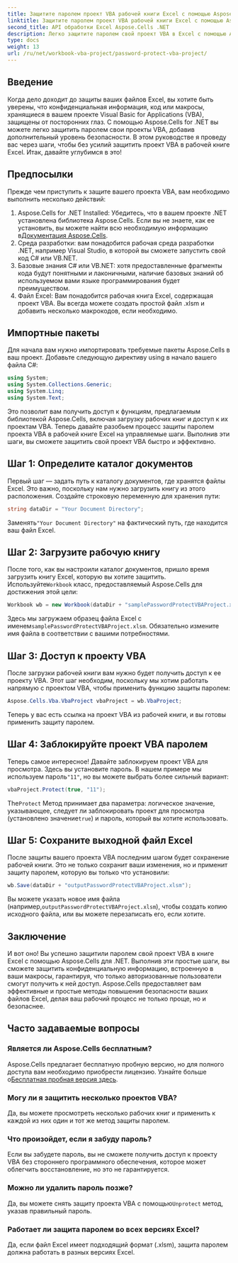 ```yaml
---
title: Защитите паролем проект VBA рабочей книги Excel с помощью Aspose.Cells
linktitle: Защитите паролем проект VBA рабочей книги Excel с помощью Aspose.Cells
second_title: API обработки Excel Aspose.Cells .NET
description: Легко защитите паролем свой проект VBA в Excel с помощью Aspose.Cells для .NET. Следуйте этому пошаговому руководству для повышения безопасности.
type: docs
weight: 13
url: /ru/net/workbook-vba-project/password-protect-vba-project/
---
```

## Введение
Когда дело доходит до защиты ваших файлов Excel, вы хотите быть уверены, что конфиденциальная информация, код или макросы, хранящиеся в вашем проекте Visual Basic for Applications (VBA), защищены от посторонних глаз. С помощью Aspose.Cells for .NET вы можете легко защитить паролем свои проекты VBA, добавив дополнительный уровень безопасности. В этом руководстве я проведу вас через шаги, чтобы без усилий защитить проект VBA в рабочей книге Excel. Итак, давайте углубимся в это!
## Предпосылки
Прежде чем приступить к защите вашего проекта VBA, вам необходимо выполнить несколько действий:
1.  Aspose.Cells for .NET Installed: Убедитесь, что в вашем проекте .NET установлена библиотека Aspose.Cells. Если вы не знаете, как ее установить, вы можете найти всю необходимую информацию в[Документация Aspose.Cells](https://reference.aspose.com/cells/net/).
2. Среда разработки: вам понадобится рабочая среда разработки .NET, например Visual Studio, в которой вы сможете запустить свой код C# или VB.NET.
3. Базовые знания C# или VB.NET: хотя предоставленные фрагменты кода будут понятными и лаконичными, наличие базовых знаний об используемом вами языке программирования будет преимуществом.
4. Файл Excel: Вам понадобится рабочая книга Excel, содержащая проект VBA. Вы всегда можете создать простой файл .xlsm и добавить несколько макрокодов, если необходимо.
## Импортные пакеты
Для начала вам нужно импортировать требуемые пакеты Aspose.Cells в ваш проект. Добавьте следующую директиву using в начало вашего файла C#:
```csharp
using System;
using System.Collections.Generic;
using System.Linq;
using System.Text;
```
Это позволит вам получить доступ к функциям, предлагаемым библиотекой Aspose.Cells, включая загрузку рабочих книг и доступ к их проектам VBA.
Теперь давайте разобьем процесс защиты паролем проекта VBA в рабочей книге Excel на управляемые шаги. Выполнив эти шаги, вы сможете защитить свой проект VBA быстро и эффективно.
## Шаг 1: Определите каталог документов
Первый шаг — задать путь к каталогу документов, где хранятся файлы Excel. Это важно, поскольку нам нужно загрузить книгу из этого расположения. Создайте строковую переменную для хранения пути:
```csharp
string dataDir = "Your Document Directory";
```
 Заменять`"Your Document Directory"` на фактический путь, где находится ваш файл Excel.
## Шаг 2: Загрузите рабочую книгу
 После того, как вы настроили каталог документов, пришло время загрузить книгу Excel, которую вы хотите защитить. Используйте`Workbook` класс, предоставляемый Aspose.Cells для достижения этой цели:
```csharp
Workbook wb = new Workbook(dataDir + "samplePasswordProtectVBAProject.xlsm");
```
 Здесь мы загружаем образец файла Excel с именем`samplePasswordProtectVBAProject.xlsm`. Обязательно измените имя файла в соответствии с вашими потребностями.
## Шаг 3: Доступ к проекту VBA
После загрузки рабочей книги вам нужно будет получить доступ к ее проекту VBA. Этот шаг необходим, поскольку мы хотим работать напрямую с проектом VBA, чтобы применить функцию защиты паролем:
```csharp
Aspose.Cells.Vba.VbaProject vbaProject = wb.VbaProject;
```
Теперь у вас есть ссылка на проект VBA из рабочей книги, и вы готовы применить защиту паролем.
## Шаг 4: Заблокируйте проект VBA паролем
Теперь самое интересное! Давайте заблокируем проект VBA для просмотра. Здесь вы установите пароль. В нашем примере мы используем пароль`"11"`, но вы можете выбрать более сильный вариант:
```csharp
vbaProject.Protect(true, "11");
```
 The`Protect` Метод принимает два параметра: логическое значение, указывающее, следует ли заблокировать проект для просмотра (установлено значение`true`) и пароль, который вы хотите использовать.
## Шаг 5: Сохраните выходной файл Excel
После защиты вашего проекта VBA последним шагом будет сохранение рабочей книги. Это не только сохранит ваши изменения, но и применит защиту паролем, которую вы только что установили:
```csharp
wb.Save(dataDir + "outputPasswordProtectVBAProject.xlsm");
```
 Вы можете указать новое имя файла (например,`outputPasswordProtectVBAProject.xlsm`), чтобы создать копию исходного файла, или вы можете перезаписать его, если хотите.
## Заключение
И вот оно! Вы успешно защитили паролем свой проект VBA в книге Excel с помощью Aspose.Cells для .NET. Выполнив эти простые шаги, вы сможете защитить конфиденциальную информацию, встроенную в ваши макросы, гарантируя, что только авторизованные пользователи смогут получить к ней доступ. Aspose.Cells предоставляет вам эффективные и простые методы повышения безопасности ваших файлов Excel, делая ваш рабочий процесс не только проще, но и безопаснее.
## Часто задаваемые вопросы
### Является ли Aspose.Cells бесплатным?
 Aspose.Cells предлагает бесплатную пробную версию, но для полного доступа вам необходимо приобрести лицензию. Узнайте больше о[Бесплатная пробная версия здесь](https://releases.aspose.com/).
### Могу ли я защитить несколько проектов VBA?
Да, вы можете просмотреть несколько рабочих книг и применить к каждой из них один и тот же метод защиты паролем.
### Что произойдет, если я забуду пароль?
Если вы забудете пароль, вы не сможете получить доступ к проекту VBA без стороннего программного обеспечения, которое может облегчить восстановление, но это не гарантируется.
### Можно ли удалить пароль позже?
Да, вы можете снять защиту проекта VBA с помощью`Unprotect` метод, указав правильный пароль.
### Работает ли защита паролем во всех версиях Excel?
Да, если файл Excel имеет подходящий формат (.xlsm), защита паролем должна работать в разных версиях Excel.
